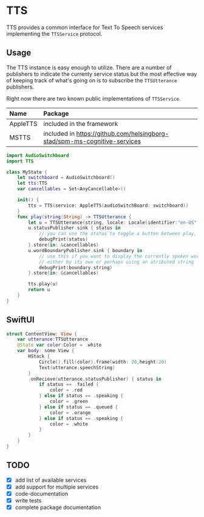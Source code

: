# TTS

TTS provides a common interface for Text To Speech services implementing the `TTSService` protocol.

## Usage 
The TTS instance is easy enough to utilize. There are a number of publishers to indicate the currenty service status but the most effective way of keeping track of what's going on is to subscribe the `TTSUtterance` publishers. 

Right now there are two known public implementations of `TTSService`.

|Name|Package|
|:--|:--|
|AppleTTS|included in the framework|
|MSTTS| included in https://github.com/helsingborg-stad/spm-ms-cognitive-services|

```swift
import AudioSwitchboard
import TTS

class MyState {
    let switchboard = AudioSwitchboard()
    let tts:TTS
    var cancellables = Set<AnyCancellable>()

    init() {
        tts = TTS(service: AppleTTS(audioSwitchBoard: switchboard))
    }
    func play(string:String) -> TTSUtterance {
        let u = TTSUtterance(string, locale: Locale(identifier:"en-US"))
        u.statusPublisher.sink { status in
            // you can use the status to toggle a button between play, pause or stop 
            debugPrint(status)
        }.store(in: &cancellables)
        u.wordBoundaryPublisher.sink { boundary in
            // use this if you want to display the currently spoken word, 
            // either by its own or perhaps using an atributed string
            debugPrint(boundary.string)
        }.store(in: &cancellables)

        tts.play(u)
        return u
    }
}
```

## SwiftUI

```swift
struct ContentView: View {
    var utterance:TTSUtterance
    @State var color:Color = .white
    var body: some View {
        HStack {
            Circle().fill(color).frame(width: 20,height:20)
            Text(utterance.speechString)    
        }
        .onRecieve(utterance.statusPublisher) { status in 
            if status == .failed {
                color = .red
            } else if status == .speaking {
                color = .green
            } else if status == .queued {
                color = .orange
            } else if status == .speaking {
                color = .white
            }
        }
    }
}
```

## TODO

- [x] add list of available services
- [x] add support for multiple services
- [x] code-documentation
- [x] write tests
- [x] complete package documentation
